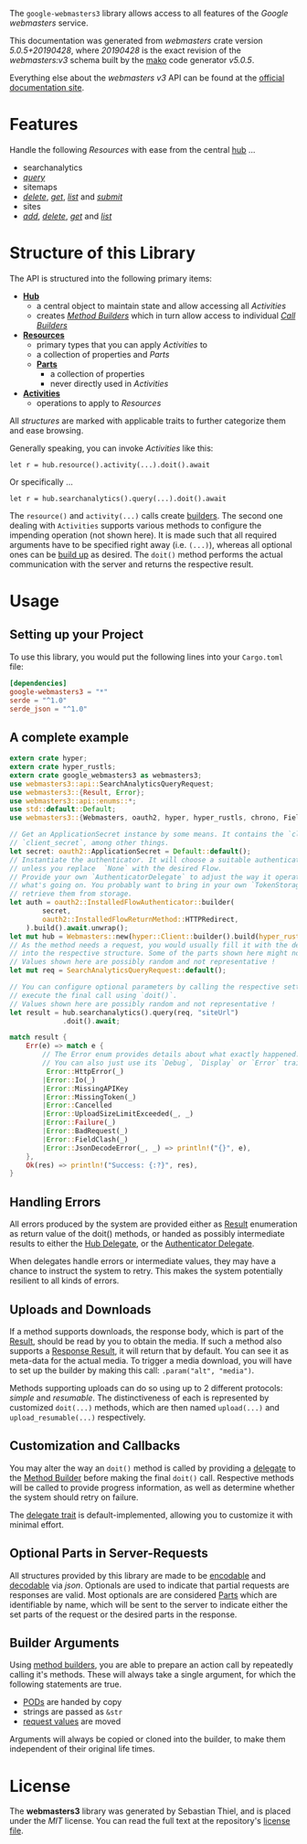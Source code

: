 <!---
DO NOT EDIT !
This file was generated automatically from 'src/generator/templates/api/README.md.mako'
DO NOT EDIT !
-->
The `google-webmasters3` library allows access to all features of the *Google webmasters* service.

This documentation was generated from *webmasters* crate version *5.0.5+20190428*, where *20190428* is the exact revision of the *webmasters:v3* schema built by the [mako](http://www.makotemplates.org/) code generator *v5.0.5*.

Everything else about the *webmasters* *v3* API can be found at the
[official documentation site](https://developers.google.com/webmaster-tools/).
# Features

Handle the following *Resources* with ease from the central [hub](https://docs.rs/google-webmasters3/5.0.5+20190428/google_webmasters3/Webmasters) ...

* searchanalytics
 * [*query*](https://docs.rs/google-webmasters3/5.0.5+20190428/google_webmasters3/api::SearchanalyticQueryCall)
* sitemaps
 * [*delete*](https://docs.rs/google-webmasters3/5.0.5+20190428/google_webmasters3/api::SitemapDeleteCall), [*get*](https://docs.rs/google-webmasters3/5.0.5+20190428/google_webmasters3/api::SitemapGetCall), [*list*](https://docs.rs/google-webmasters3/5.0.5+20190428/google_webmasters3/api::SitemapListCall) and [*submit*](https://docs.rs/google-webmasters3/5.0.5+20190428/google_webmasters3/api::SitemapSubmitCall)
* sites
 * [*add*](https://docs.rs/google-webmasters3/5.0.5+20190428/google_webmasters3/api::SiteAddCall), [*delete*](https://docs.rs/google-webmasters3/5.0.5+20190428/google_webmasters3/api::SiteDeleteCall), [*get*](https://docs.rs/google-webmasters3/5.0.5+20190428/google_webmasters3/api::SiteGetCall) and [*list*](https://docs.rs/google-webmasters3/5.0.5+20190428/google_webmasters3/api::SiteListCall)




# Structure of this Library

The API is structured into the following primary items:

* **[Hub](https://docs.rs/google-webmasters3/5.0.5+20190428/google_webmasters3/Webmasters)**
    * a central object to maintain state and allow accessing all *Activities*
    * creates [*Method Builders*](https://docs.rs/google-webmasters3/5.0.5+20190428/google_webmasters3/client::MethodsBuilder) which in turn
      allow access to individual [*Call Builders*](https://docs.rs/google-webmasters3/5.0.5+20190428/google_webmasters3/client::CallBuilder)
* **[Resources](https://docs.rs/google-webmasters3/5.0.5+20190428/google_webmasters3/client::Resource)**
    * primary types that you can apply *Activities* to
    * a collection of properties and *Parts*
    * **[Parts](https://docs.rs/google-webmasters3/5.0.5+20190428/google_webmasters3/client::Part)**
        * a collection of properties
        * never directly used in *Activities*
* **[Activities](https://docs.rs/google-webmasters3/5.0.5+20190428/google_webmasters3/client::CallBuilder)**
    * operations to apply to *Resources*

All *structures* are marked with applicable traits to further categorize them and ease browsing.

Generally speaking, you can invoke *Activities* like this:

```Rust,ignore
let r = hub.resource().activity(...).doit().await
```

Or specifically ...

```ignore
let r = hub.searchanalytics().query(...).doit().await
```

The `resource()` and `activity(...)` calls create [builders][builder-pattern]. The second one dealing with `Activities`
supports various methods to configure the impending operation (not shown here). It is made such that all required arguments have to be
specified right away (i.e. `(...)`), whereas all optional ones can be [build up][builder-pattern] as desired.
The `doit()` method performs the actual communication with the server and returns the respective result.

# Usage

## Setting up your Project

To use this library, you would put the following lines into your `Cargo.toml` file:

```toml
[dependencies]
google-webmasters3 = "*"
serde = "^1.0"
serde_json = "^1.0"
```

## A complete example

```Rust
extern crate hyper;
extern crate hyper_rustls;
extern crate google_webmasters3 as webmasters3;
use webmasters3::api::SearchAnalyticsQueryRequest;
use webmasters3::{Result, Error};
use webmasters3::api::enums::*;
use std::default::Default;
use webmasters3::{Webmasters, oauth2, hyper, hyper_rustls, chrono, FieldMask};

// Get an ApplicationSecret instance by some means. It contains the `client_id` and
// `client_secret`, among other things.
let secret: oauth2::ApplicationSecret = Default::default();
// Instantiate the authenticator. It will choose a suitable authentication flow for you,
// unless you replace  `None` with the desired Flow.
// Provide your own `AuthenticatorDelegate` to adjust the way it operates and get feedback about
// what's going on. You probably want to bring in your own `TokenStorage` to persist tokens and
// retrieve them from storage.
let auth = oauth2::InstalledFlowAuthenticator::builder(
        secret,
        oauth2::InstalledFlowReturnMethod::HTTPRedirect,
    ).build().await.unwrap();
let mut hub = Webmasters::new(hyper::Client::builder().build(hyper_rustls::HttpsConnectorBuilder::new().with_native_roots().unwrap().https_or_http().enable_http1().build()), auth);
// As the method needs a request, you would usually fill it with the desired information
// into the respective structure. Some of the parts shown here might not be applicable !
// Values shown here are possibly random and not representative !
let mut req = SearchAnalyticsQueryRequest::default();

// You can configure optional parameters by calling the respective setters at will, and
// execute the final call using `doit()`.
// Values shown here are possibly random and not representative !
let result = hub.searchanalytics().query(req, "siteUrl")
             .doit().await;

match result {
    Err(e) => match e {
        // The Error enum provides details about what exactly happened.
        // You can also just use its `Debug`, `Display` or `Error` traits
         Error::HttpError(_)
        |Error::Io(_)
        |Error::MissingAPIKey
        |Error::MissingToken(_)
        |Error::Cancelled
        |Error::UploadSizeLimitExceeded(_, _)
        |Error::Failure(_)
        |Error::BadRequest(_)
        |Error::FieldClash(_)
        |Error::JsonDecodeError(_, _) => println!("{}", e),
    },
    Ok(res) => println!("Success: {:?}", res),
}

```
## Handling Errors

All errors produced by the system are provided either as [Result](https://docs.rs/google-webmasters3/5.0.5+20190428/google_webmasters3/client::Result) enumeration as return value of
the doit() methods, or handed as possibly intermediate results to either the
[Hub Delegate](https://docs.rs/google-webmasters3/5.0.5+20190428/google_webmasters3/client::Delegate), or the [Authenticator Delegate](https://docs.rs/yup-oauth2/*/yup_oauth2/trait.AuthenticatorDelegate.html).

When delegates handle errors or intermediate values, they may have a chance to instruct the system to retry. This
makes the system potentially resilient to all kinds of errors.

## Uploads and Downloads
If a method supports downloads, the response body, which is part of the [Result](https://docs.rs/google-webmasters3/5.0.5+20190428/google_webmasters3/client::Result), should be
read by you to obtain the media.
If such a method also supports a [Response Result](https://docs.rs/google-webmasters3/5.0.5+20190428/google_webmasters3/client::ResponseResult), it will return that by default.
You can see it as meta-data for the actual media. To trigger a media download, you will have to set up the builder by making
this call: `.param("alt", "media")`.

Methods supporting uploads can do so using up to 2 different protocols:
*simple* and *resumable*. The distinctiveness of each is represented by customized
`doit(...)` methods, which are then named `upload(...)` and `upload_resumable(...)` respectively.

## Customization and Callbacks

You may alter the way an `doit()` method is called by providing a [delegate](https://docs.rs/google-webmasters3/5.0.5+20190428/google_webmasters3/client::Delegate) to the
[Method Builder](https://docs.rs/google-webmasters3/5.0.5+20190428/google_webmasters3/client::CallBuilder) before making the final `doit()` call.
Respective methods will be called to provide progress information, as well as determine whether the system should
retry on failure.

The [delegate trait](https://docs.rs/google-webmasters3/5.0.5+20190428/google_webmasters3/client::Delegate) is default-implemented, allowing you to customize it with minimal effort.

## Optional Parts in Server-Requests

All structures provided by this library are made to be [encodable](https://docs.rs/google-webmasters3/5.0.5+20190428/google_webmasters3/client::RequestValue) and
[decodable](https://docs.rs/google-webmasters3/5.0.5+20190428/google_webmasters3/client::ResponseResult) via *json*. Optionals are used to indicate that partial requests are responses
are valid.
Most optionals are are considered [Parts](https://docs.rs/google-webmasters3/5.0.5+20190428/google_webmasters3/client::Part) which are identifiable by name, which will be sent to
the server to indicate either the set parts of the request or the desired parts in the response.

## Builder Arguments

Using [method builders](https://docs.rs/google-webmasters3/5.0.5+20190428/google_webmasters3/client::CallBuilder), you are able to prepare an action call by repeatedly calling it's methods.
These will always take a single argument, for which the following statements are true.

* [PODs][wiki-pod] are handed by copy
* strings are passed as `&str`
* [request values](https://docs.rs/google-webmasters3/5.0.5+20190428/google_webmasters3/client::RequestValue) are moved

Arguments will always be copied or cloned into the builder, to make them independent of their original life times.

[wiki-pod]: http://en.wikipedia.org/wiki/Plain_old_data_structure
[builder-pattern]: http://en.wikipedia.org/wiki/Builder_pattern
[google-go-api]: https://github.com/google/google-api-go-client

# License
The **webmasters3** library was generated by Sebastian Thiel, and is placed
under the *MIT* license.
You can read the full text at the repository's [license file][repo-license].

[repo-license]: https://github.com/Byron/google-apis-rsblob/main/LICENSE.md

